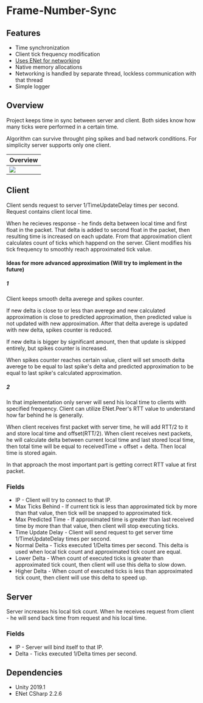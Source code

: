 # Frame-Number-Sync

## Features
- Time synchronization
- Client tick frequency modification
- [Uses ENet for networking](https://github.com/nxrighthere/ENet-CSharp)
- Native memory allocations
- Networking is handled by separate thread, lockless communication with that thread
- Simple logger

## Overview
Project keeps time in sync between server and client. Both sides know how many ticks were performed in a certain time.


Algorithm can survive throught ping spikes and bad network conditions. 
For simplicity server supports only one client.

| Overview  |  
|--|
| [![][preview1]](https://there-is-no-video-yet) |

## Client
Client sends request to server 1/TimeUpdateDelay times per second. Request contains client local time.

When he recieves response - he finds delta between local time and first float in the packet. 
That delta is added to second float in the packet, then resulting time is increased on each update.
From that approximation client calculates count of ticks which happend on the server.
Client modifies his tick frequency to smoothly reach approximated tick value. 

#### Ideas for more advanced approximation (Will try to implement in the future)
##### 1
Client keeps smooth delta averege and spikes counter.
 
If new delta is close to or less than averege and new calculated approximation is close to predicted approximation, then predicted value is not updated with new approximation. After that delta averege is updated with new delta, spikes counter is reduced.

If new delta is bigger by significant amount, then that update is skipped entirely, but spikes counter is increased.

When spikes counter reaches certain value, client will set smooth delta averege to be equal to last spike's delta and predicted approximation to be equal to last spike's calculated approximation.
##### 2
In that implementation only server will send his local time to clients with specified frequency.
Client can utilize ENet.Peer's RTT value to understand how far behind he is generally.

When client receives first packet with server time, he will add RTT/2 to it and store local time and offset(RTT/2).
When client receives next packets, he will calculate delta between current local time and last stored local time, then total time will be equal to receivedTime + offset + delta. Then local time is stored again.

In that approach the most important part is getting correct RTT value at first packet. 

### Fields
- IP - Client will try to connect to that IP.
- Max Ticks Behind - If current tick is less than approximated tick by more than that value, then tick will be snapped to approximated tick.
- Max Predicted Time  - If approximated time is greater than last received time by more than that value, then client will stop executing ticks.
- Time Update Delay - Client will send request to get server time 1/TimeUpdateDelay times per second.
- Normal Delta - Ticks executed 1/Delta times per second. This delta is used when local tick count and approximated tick count are equal.
- Lower Delta - When count of executed ticks is greater than approximated tick count, then client will use this delta to slow down. 
- Higher Delta - When count of executed ticks is less than approximated tick count, then client will use this delta to speed up. 

## Server
Server increases his local tick count. When he receives request from client - he will send back time from request and his local time.

### Fields
- IP - Server will bind itself to that IP.
- Delta - Ticks executed 1/Delta times per second.

## Dependencies
- Unity 2019.1
- ENet CSharp 2.2.6 

[preview1]: https://i.imgur.com/8JITQfe.png

